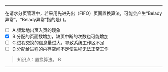 ---
在请求分页管理中，若采用先进先出（FIFO）页面置换算法，可能会产生“Belady异常”，“Belady异常”指的是( )。
- [ ] A.频繁地出页入页的现象 
- [x] B.分配的页面数增加，缺页中断的次数也可能增加 
- [ ] C.进程交换的信息量过大，导致系统工作区不足
- [ ] D.分配给进程的内存空间不足使进程无法正常工作

> 知识点：置换算法。
> B

---